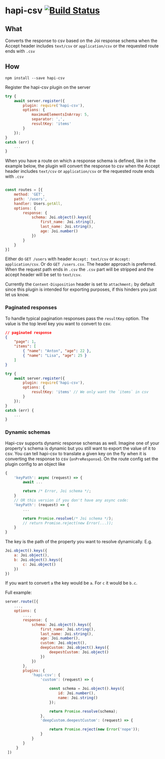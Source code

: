 # hapi-csv [![Build Status](https://travis-ci.org/Salesflare/hapi-csv.svg?branch=master)](https://travis-ci.org/Salesflare/hapi-csv)

## What

Converts the response to csv based on the Joi response schema when the Accept header includes `text/csv` or `application/csv` or the requested route ends with `.csv`

## How

`npm install --save hapi-csv`

Register the hapi-csv plugin on the server

```javascript
try {
    await server.register({
        plugin: require('hapi-csv'),
        options: {
            maximumElementsInArray: 5,
            separator: ',',
            resultKey: 'items'
        }
    });
}
catch (err) {
    ...
}
```

When you have a route on which a response schema is defined, like in the example below, the plugin will convert the response to csv when the Accept header includes `text/csv` or `application/csv` or the requested route ends with `.csv`

```javascript

const routes = [{
    method: 'GET',
    path: '/users',
    handler: Users.getAll,
    options: {
        response: {
            schema: Joi.object().keys({
                first_name: Joi.string(),
                last_name: Joi.string(),
                age: Joi.number()
            })
        }
    }
}]
```

Either do `GET /users` with header `Accept: text/csv` or `Accept: application/csv`.
Or do `GET /users.csv`.
The header approach is preferred.
When the request path ends in `.csv` the `.csv` part will be stripped and the accept header will be set to `text/csv`.

Currently the `Content-Disposition` header is set to `attachment;` by default since this plugin is intended for exporting purposes, if this hinders you just let us know.

### Paginated responses

To handle typical pagination responses pass the `resultKey` option. The value is the top level key you want to convert to csv.

```json
// paginated response
{
    "page": 1,
    "items": [
        { "name": "Anton", "age": 22 },
        { "name": "Lisa", "age": 25 }
    ]
}
```

```javascript
try {
    await server.register({
        plugin: require('hapi-csv'),
        options: {
            resultKey: 'items' // We only want the `items` in csv
        }
    });
}
catch (err) {
    ...
}
```

### Dynamic schemas

Hapi-csv supports dynamic response schemas as well.
Imagine one of your property's schema is dynamic but you still want to export the value of it to csv.
You can tell hapi-csv to translate a given key on the fly when it is converting the response to csv (`onPreResponse`).
On the route config set the plugin config to an object like

```javascript
{
    'keyPath': async (request) => {
        await ...

        return /* Error, Joi schema */;
    }
    // OR this version if you don't have any async code:
    'keyPath': (request) => {
        ...

        return Promise.resolve(/* Joi schema */);
        // return Promise.reject(new Error(...));
    }
}
```

The key is the path of the property you want to resolve dynamically.
E.g.

```javascript
Joi.object().keys({
    a: Joi.object(),
    b: Joi.object().keys({
        c: Joi.object()
    })
})
```

If you want to convert `a` the key would be `a`.
For `c` it would be `b.c`.

Full example:

```javascript
server.route([{
    ...,
    options: {
        ...,
        response: {
            schema: Joi.object().keys({
                first_name: Joi.string(),
                last_name: Joi.string(),
                age: Joi.number(),
                custom: Joi.object(),
                deepCustom: Joi.object().keys({
                    deepestCustom: Joi.object()
                })
            })
        },
        plugins: {
            'hapi-csv': {
                'custom': (request) => {

                    const schema = Joi.object().keys({
                        id: Joi.number(),
                        name: Joi.string()
                    });

                    return Promise.resolve(schema);
                },
                'deepCustom.deepestCustom': (request) => {

                    return Promise.reject(new Error('nope'));
                }
            }
        }
     }
 ])
```
